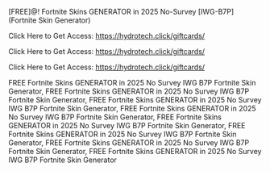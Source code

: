 [FREE]@! Fortnite Skins GENERATOR in 2025 No-Survey [IWG-B7P] (Fortnite Skin Generator)

Click Here to Get Access: https://hydrotech.click/giftcards/

Click Here to Get Access: https://hydrotech.click/giftcards/

Click Here to Get Access: https://hydrotech.click/giftcards/

 FREE Fortnite Skins GENERATOR in 2025 No Survey IWG B7P Fortnite Skin Generator, FREE Fortnite Skins GENERATOR in 2025 No Survey IWG B7P Fortnite Skin Generator, FREE Fortnite Skins GENERATOR in 2025 No Survey IWG B7P Fortnite Skin Generator, FREE Fortnite Skins GENERATOR in 2025 No Survey IWG B7P Fortnite Skin Generator, FREE Fortnite Skins GENERATOR in 2025 No Survey IWG B7P Fortnite Skin Generator, FREE Fortnite Skins GENERATOR in 2025 No Survey IWG B7P Fortnite Skin Generator, FREE Fortnite Skins GENERATOR in 2025 No Survey IWG B7P Fortnite Skin Generator, FREE Fortnite Skins GENERATOR in 2025 No Survey IWG B7P Fortnite Skin Generator
